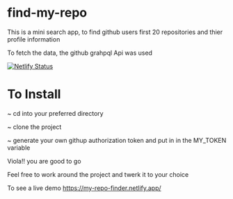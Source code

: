 # find-my-repo
This is a mini search app, to find github users first 20 repositories and thier profile information

To fetch the data, the github grahpql Api was used

[![Netlify Status](https://api.netlify.com/api/v1/badges/bfceea4d-a5c3-4639-be27-c07574803bf4/deploy-status)](https://app.netlify.com/sites/my-repo-finder/deploys)

# To Install
~ cd into your preferred directory

~ clone the project

~ generate your own githup authorization token and put in in the MY_TOKEN variable

Viola!! you are good to go 

Feel free to work around the project and twerk it to your choice



To see a live demo  https://my-repo-finder.netlify.app/
